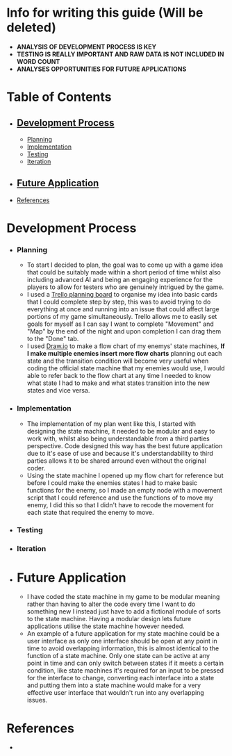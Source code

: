 # Info for writing this guide (Will be deleted)
   * **ANALYSIS OF DEVELOPMENT PROCESS IS KEY**
   * **TESTING IS REALLY IMPORTANT AND RAW DATA IS NOT INCLUDED IN WORD COUNT**
   * **ANALYSES OPPORTUNITIES FOR FUTURE APPLICATIONS**

<a name="Table-of-Contents"></a>
# Table of Contents
   * ## [Development Process](#Development-Process)
        * [Planning](#Planning)
        * [Implementation](#Implementation)
        * [Testing](#Testing)
        * [Iteration](#Iteration)
   * ## [Future Application](#Future-Application)
   * [References](#References)
     
<a name="Development-Process"></a>
# Development Process
   <a name="Planning"></a>
   * ### Planning
       * To start I decided to plan, the goal was to come up with a game idea that could be suitably made within a short period of time whilst also including advanced AI and being an engaging experience for the players to allow for testers who are genuinely intrigued by the game.
       * I used a [Trello planning board](https://trello.com/invite/b/671c2038b631c2b34dd67730/ATTI95abe02e27cbc3b28b403a40269ce9310F1771B6/stealth) to organise my idea into basic cards that I could complete step by step, this was to avoid trying to do everything at once and running into an issue that could affect large portions of my game simultaneously. Trello allows me to easily set goals for myself as I can say I want to complete "Movement" and "Map" by the end of the night and upon completion I can drag them to the "Done" tab.
       * I used [Draw.io](https://drive.google.com/file/d/1UX8MGpArBnDSuwOPo4BcVhbL8r7_uIQn/view?usp=sharing) to make a flow chart of my enemys' state machines, **If I make multiple enemies insert more flow charts** planning out each state and the transition condition will become very useful when coding the official state machine that my enemies would use, I would able to refer back to the flow chart at any time I needed to know what state I had to make and what states transition into the new states and vice versa.

   <a name="Implementation"></a>
   * ### Implementation
       * The implementation of my plan went like this, I started with designing the state machine, it needed to be modular and easy to work with, whilst also being understandable from a third parties perspective. Code designed this way has the best future application due to it's ease of use and because it's understandability to third parties allows it to be shared arround even without the original coder.
       * Using the state machine I opened up my flow chart for reference but before I could make the enemies states I had to make basic functions for the enemy, so I made an empty node with a movement script that I could reference and use the functions of to move my enemy, I did this so that I didn't have to recode the movement for each state that required the enemy to move.
   <a name="Testing"></a>
   * ### Testing
     
   <a name="Iteration"></a>
   * ### Iteration
     
<a name="Future-Application"></a>
* # Future Application
   * I have coded the state machine in my game to be modular meaning rather than having to alter the code every time I want to do something new I instead just have to add a fictional module of sorts to the state machine. Having a modular design lets future applications utilise the state machine however needed.
   *  An example of a future application for my state machine could be a user interface as only one interface should be open at any point in time to avoid overlapping information, this is almost identical to the function of a state machine. Only one state can be active at any point in time and can only switch between states if it meets a certain condition, like state machines it's required for an input to be pressed for the interface to change, converting each interface into a state and putting them into a state machine would make for a very effective user interface that wouldn't run into any overlapping issues.
         
# References
   * 
